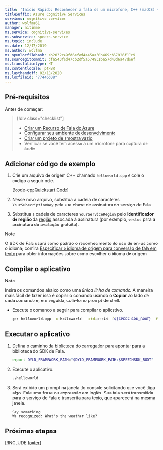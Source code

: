 ```yaml
---
title: 'Início Rápido: Reconhecer a fala de um microfone, C++ (macOS) – Serviço de Fala'
titleSuffix: Azure Cognitive Services
services: cognitive-services
author: wolfma61
manager: nitinme
ms.service: cognitive-services
ms.subservice: speech-service
ms.topic: include
ms.date: 12/17/2019
ms.author: wolfma
ms.openlocfilehash: eb2032ce9fd6efed4a45aa30b469cb67926f17c9
ms.sourcegitcommit: dfa543fad47cb2df5a574931ba57d40d6a47daef
ms.translationtype: HT
ms.contentlocale: pt-BR
ms.lasthandoff: 02/18/2020
ms.locfileid: "77446308"
---
```

## <a name="prerequisites"></a>Pré-requisitos

Antes de começar:

> [!div class="checklist"]
> * [Criar um Recurso de Fala do Azure](../../../../get-started.md)
> * [Configurar seu ambiente de desenvolvimento](../../../../quickstarts/setup-platform.md?tabs=macos)
> * [Criar um projeto de amostra vazio](../../../../quickstarts/create-project.md?tabs=macos)
> * Verificar se você tem acesso a um microfone para captura de áudio

## <a name="add-sample-code"></a>Adicionar código de exemplo

1. Crie um arquivo de origem C++ chamado `helloworld.cpp` e cole o código a seguir nele.

   [!code-cpp[Quickstart Code](~/samples-cognitive-services-speech-sdk/quickstart/cpp/macos/from-microphone/helloworld.cpp#code)]

1. Nesse novo arquivo, substitua a cadeia de caracteres `YourSubscriptionKey` pela sua chave de assinatura do serviço de Fala.

1. Substitua a cadeia de caracteres `YourServiceRegion` pelo **Identificador de região** da [região](https://aka.ms/speech/sdkregion) associada à assinatura (por exemplo, `westus` para a assinatura de avaliação gratuita).

> [!NOTE]
> O SDK de Fala usará como padrão o reconhecimento do uso de en-us como o idioma; confira [Especificar o idioma de origem para conversão de fala em texto](../../../../how-to-specify-source-language.md) para obter informações sobre como escolher o idioma de origem.

## <a name="build-the-app"></a>Compilar o aplicativo

> [!NOTE]
> Insira os comandos abaixo como uma _única linha de comando_. A maneira mais fácil de fazer isso é copiar o comando usando o **Copiar** ao lado de cada comando e, em seguida, colá-lo no prompt de shell.

* Execute o comando a seguir para compilar o aplicativo.

  ```sh
  g++ helloworld.cpp -o helloworld --std=c++14 -F${SPEECHSDK_ROOT} -framework MicrosoftCognitiveServicesSpeech
  ```

## <a name="run-the-app"></a>Executar o aplicativo

1. Defina o caminho da biblioteca do carregador para apontar para a biblioteca do SDK de Fala.

    ```sh
    export DYLD_FRAMEWORK_PATH="$DYLD_FRAMEWORK_PATH:$SPEECHSDK_ROOT"
    ```

1. Execute o aplicativo.

   ```sh
   ./helloworld
   ```

1. Será exibido um prompt na janela do console solicitando que você diga algo. Fale uma frase ou expressão em inglês. Sua fala será transmitida para o serviço de Fala e transcrita para texto, que aparecerá na mesma janela.

   ```text
   Say something...
   We recognized: What's the weather like?
   ```

## <a name="next-steps"></a>Próximas etapas

[!INCLUDE [footer](./footer.md)]